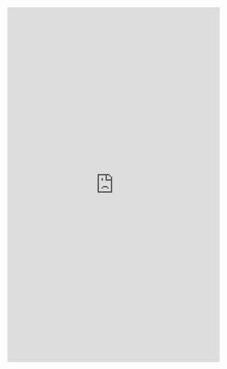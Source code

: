 <iframe src="https://docs.google.com/forms/d/e/1FAIpQLSd3AQVSlwZRJ5B7hCPL92UVFV2mc7ROT5escyAUbuAPtX6W4A/viewform?embedded=true" width="480" height="800" frameborder="0" marginheight="0" marginwidth="0">Memuat...</iframe>
